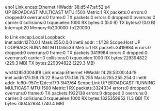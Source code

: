 eno1      Link encap:Ethernet  HWaddr 38:d5:47:af:52:e4  
          UP BROADCAST MULTICAST  MTU:1500  Metric:1
          RX packets:0 errors:0 dropped:0 overruns:0 frame:0
          TX packets:0 errors:0 dropped:0 overruns:0 carrier:0
          collisions:0 txqueuelen:1000 
          RX bytes:0 (0.0 B)  TX bytes:0 (0.0 B)
          Interrupt:20 Memory:fb200000-fb220000 

lo        Link encap:Local Loopback  
          inet addr:127.0.0.1  Mask:255.0.0.0
          inet6 addr: ::1/128 Scope:Host
          UP LOOPBACK RUNNING  MTU:65536  Metric:1
          RX packets:3419984 errors:0 dropped:0 overruns:0 frame:0
          TX packets:3419984 errors:0 dropped:0 overruns:0 carrier:0
          collisions:0 txqueuelen:1000 
          RX bytes:229394822 (229.3 MB)  TX bytes:229394822 (229.3 MB)

wlxf42853004df8 Link encap:Ethernet  HWaddr f4:28:53:00:4d:f8  
          inet addr:175.159.75.22  Bcast:175.159.75.255  Mask:255.255.254.0
          inet6 addr: fe80::957e:12dc:df79:3f43/64 Scope:Link
          UP BROADCAST RUNNING MULTICAST  MTU:1500  Metric:1
          RX packets:3324334 errors:0 dropped:0 overruns:0 frame:0
          TX packets:1922138 errors:0 dropped:0 overruns:0 carrier:0
          collisions:0 txqueuelen:1000 
          RX bytes:1325359952 (1.3 GB)  TX bytes:740452634 (740.4 MB)

